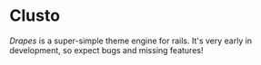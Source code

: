 Clusto
======

_Drapes_ is a super-simple theme engine for rails. It's very early in development, so expect bugs and missing features!